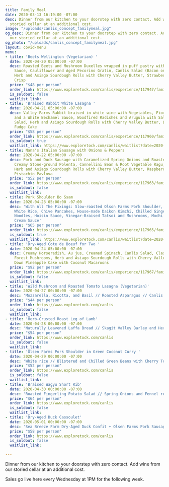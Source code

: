 ```yaml
---
title: Family Meal
date: 2020-03-13 16:19:00 -07:00
desc: Dinner from our kitchen to your doorstep with zero contact. Add wine from our
  storied cellar at an additional cost.
image: "/uploads/canlis_concept_familymeal.jpg"
og_desc: Dinner from our kitchen to your doorstep with zero contact. Add wine from
  our storied cellar at an additional cost.
og_photo: "/uploads/canlis_concept_familymeal.jpg"
layout: covid-menu
menu:
- title: 'Beets Wellington (Vegetarian) '
  date: 2020-04-20 05:00:00 -07:00
  desc: Roasted Beets and Mushroom Duxelles wrapped in puff pastry with Mushroom-Peppercorn
    Sauce, Cauliflower and Aged Pecorino Gratin, Canlis Salad (Bacon on the side),
    Herb and Asiago Sourdough Rolls with Cherry Valley Butter, Strawberry and Rhubarb
    Crisp
  price: "$48 per person"
  order_link: https://www.exploretock.com/canlis/experience/117947/family-meal-on-april-20th-beets-wellington-vegetarian
  is_soldout: false
  waitlist_link:
- title: 'Braised Rabbit White Lasagna '
  date: 2020-04-21 05:00:00 -07:00
  desc: Valley Farms Rabbit braised in white wine with Vegetables, Fiore Sardo Cheese
    and a White Bechamel Sauce, Woodfired Radishes and Arugula with Salsa Verde, Canlis
    Salad, Herb and Asiago Sourdough Rolls with Cherry Valley Butter, Layered Chocolate
    Fudge Cake
  price: "$58 per person"
  order_link: https://www.exploretock.com/canlis/experience/117960/family-meal-on-april-21st-braised-rabbit-white-lasagna
  is_soldout: true
  waitlist_link: https://www.exploretock.com/canlis/waitlist?date=2020-04-21&experienceId=117960&fromPage=experience&size=2
- title: Nana's Italian Sausage with Onions & Peppers
  date: 2020-04-22 05:00:00 -07:00
  desc: Pork and Duck Sausage with Caramelized Spring Onions and Roasted Peppers,
    Creamy Stone-ground Polenta, Cannellini Bean & Root Vegetable Ragu, Canlis Salad,
    Herb and Asiago Sourdough Rolls with Cherry Valley Butter, Raspberry, Rose, and
    Pistachio Pavlova
  price: "$52 per person"
  order_link: https://www.exploretock.com/canlis/experience/117963/family-meal-on-april-22nd-nanas-italian-sausage-with-onions-peppers
  is_soldout: false
  waitlist_link:
- title: Pork Shoulder Bo Ssam
  date: 2020-04-23 05:00:00 -07:00
  desc: 'With All The Fixings: Slow-roasted Olson Farms Pork Shoulder, Bibb Lettuce,
    White Rice, Chive Pancakes, House-made Daikon Kimchi, Chilled Ginger Scallion
    Noodles, Hoisin Sauce, Vinegar-Braised Tatsoi and Mushrooms, Mochi Cake with Coconut
    Cream Sauce'
  price: "$65 per person"
  order_link: https://www.exploretock.com/canlis/experience/117965/family-meal-on-april-23rd-pork-shoulder-bo-ssam
  is_soldout: true
  waitlist_link: https://www.exploretock.com/canlis/waitlist?date=2020-04-23&experienceId=117965&fromPage=experience&size=2
- title: 'Dry-Aged Cote de Boeuf for Two '
  date: 2020-04-24 05:00:00 -07:00
  desc: Creamy Horseradish, Au jus, Creamed Spinach, Canlis Salad, Classic Canlis
    Forest Mushrooms, Herb and Asiago Sourdough Rolls with Cherry Valley Butter, Upside
    Down Pineapple Cake with Coconut Macaroons
  price: "$92 per person"
  order_link: https://www.exploretock.com/canlis/experience/117967/family-meal-on-april-24th-dry-aged-cote-de-boeuf-for-two
  is_soldout: false
  waitlist_link:
- title: 'Wild Mushroom and Roasted Tomato Lasagna (Vegetarian)'
  date: 2020-04-27 00:00:00 -07:00
  desc: 'Mozzarella, Ricotta, and Basil // Roasted Asparagus // Canlis Salad (bacon on the side) // Brioche Rolls and Cherry Valley Butter // Chocolate Peanut Butter Sandwich Cookies'
  price: "$44 per person"
  order_link: https://www.exploretock.com/canlis
  is_soldout: false
  waitlist_link:
- title: 'Herb-Crusted Roast Leg of Lamb'
  date: 2020-04-28 00:00:00 -07:00
  desc: 'Naturally Leavened Laffa Bread // Skagit Valley Barley and Herb Tabbouleh // Canlis Salad, Tehina Hummus // Olives and Feta // Homemade Baklava'
  price: "$54 per person"
  order_link: https://www.exploretock.com/canlis
  is_soldout: false
  waitlist_link:
- title: 'Olsen Farms Pork Shoulder in Green Coconut Curry '
  date: 2020-04-29 00:00:00 -07:00
  desc: 'White rice // Blistered and Chilled Green Beans with Cherry Tomato and Lime // Roasted Broccoli Raab with Fermented Black Bean Sauce // Young Lettuce and Herb Salad with Peanuts in Fish Sauce-Citronette // Black Sticky Rice Pudding'
  price: "$52 per person"
  order_link: https://www.exploretock.com/canlis
  is_soldout: false
  waitlist_link:
- title: 'Braised Wagyu Short Rib'
  date: 2020-04-30 00:00:00 -07:00
  desc: 'Roasted Fingerling Potato Salad // Spring Onions and Fennel roasted in Pernod butter // Canlis Salad // Brioche Rolls and Cherry Valley Butter  // Lemon Meringue Tart'
  price: "$64 per person"
  order_link: https://www.exploretock.com/canlis
  is_soldout: false
  waitlist_link:
- title: 'Dry-Aged Duck Cassoulet'
  date: 2020-05-01 00:00:00 -07:00
  desc: 'Sea Breeze Farm Dry-Aged Duck Confit + Olsen Farms Pork Sausage and Cannellini Beans // Canlis Forest Mushrooms // Canlis Salad // Brioche Rolls and Cherry Valley Butter  // Chocolate Pot de Creme'
  price: "$58 per person"
  order_link: https://www.exploretock.com/canlis
  is_soldout: false
  waitlist_link:

---
```


Dinner from our kitchen to your doorstep with zero contact. Add wine from our storied cellar at an additional cost.

Sales go live here every Wednesday at 1PM for the following week.
